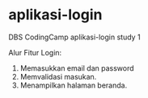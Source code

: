 # aplikasi-login
DBS CodingCamp aplikasi-login study 1

Alur Fitur Login:
1. Memasukkan email dan password
2. Memvalidasi masukan.
3. Menampilkan halaman beranda.
